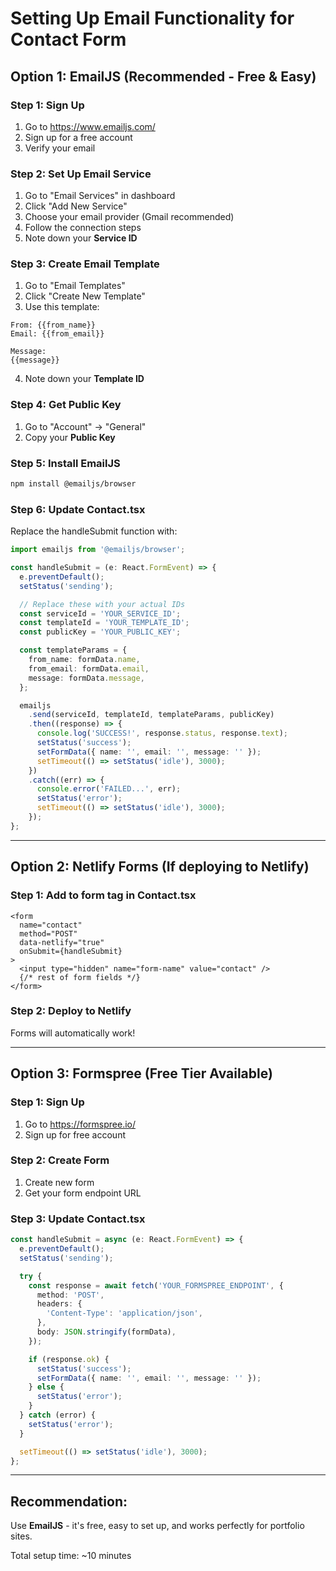 # Setting Up Email Functionality for Contact Form

## Option 1: EmailJS (Recommended - Free & Easy)

### Step 1: Sign Up
1. Go to https://www.emailjs.com/
2. Sign up for a free account
3. Verify your email

### Step 2: Set Up Email Service
1. Go to "Email Services" in dashboard
2. Click "Add New Service"
3. Choose your email provider (Gmail recommended)
4. Follow the connection steps
5. Note down your **Service ID**

### Step 3: Create Email Template
1. Go to "Email Templates"
2. Click "Create New Template"
3. Use this template:

```
From: {{from_name}}
Email: {{from_email}}

Message:
{{message}}
```

4. Note down your **Template ID**

### Step 4: Get Public Key
1. Go to "Account" → "General"
2. Copy your **Public Key**

### Step 5: Install EmailJS

```bash
npm install @emailjs/browser
```

### Step 6: Update Contact.tsx

Replace the handleSubmit function with:

```typescript
import emailjs from '@emailjs/browser';

const handleSubmit = (e: React.FormEvent) => {
  e.preventDefault();
  setStatus('sending');

  // Replace these with your actual IDs
  const serviceId = 'YOUR_SERVICE_ID';
  const templateId = 'YOUR_TEMPLATE_ID';
  const publicKey = 'YOUR_PUBLIC_KEY';

  const templateParams = {
    from_name: formData.name,
    from_email: formData.email,
    message: formData.message,
  };

  emailjs
    .send(serviceId, templateId, templateParams, publicKey)
    .then((response) => {
      console.log('SUCCESS!', response.status, response.text);
      setStatus('success');
      setFormData({ name: '', email: '', message: '' });
      setTimeout(() => setStatus('idle'), 3000);
    })
    .catch((err) => {
      console.error('FAILED...', err);
      setStatus('error');
      setTimeout(() => setStatus('idle'), 3000);
    });
};
```

---

## Option 2: Netlify Forms (If deploying to Netlify)

### Step 1: Add to form tag in Contact.tsx

```tsx
<form 
  name="contact" 
  method="POST" 
  data-netlify="true"
  onSubmit={handleSubmit}
>
  <input type="hidden" name="form-name" value="contact" />
  {/* rest of form fields */}
</form>
```

### Step 2: Deploy to Netlify
Forms will automatically work!

---

## Option 3: Formspree (Free Tier Available)

### Step 1: Sign Up
1. Go to https://formspree.io/
2. Sign up for free account

### Step 2: Create Form
1. Create new form
2. Get your form endpoint URL

### Step 3: Update Contact.tsx

```typescript
const handleSubmit = async (e: React.FormEvent) => {
  e.preventDefault();
  setStatus('sending');

  try {
    const response = await fetch('YOUR_FORMSPREE_ENDPOINT', {
      method: 'POST',
      headers: {
        'Content-Type': 'application/json',
      },
      body: JSON.stringify(formData),
    });

    if (response.ok) {
      setStatus('success');
      setFormData({ name: '', email: '', message: '' });
    } else {
      setStatus('error');
    }
  } catch (error) {
    setStatus('error');
  }

  setTimeout(() => setStatus('idle'), 3000);
};
```

---

## Recommendation:
Use **EmailJS** - it's free, easy to set up, and works perfectly for portfolio sites.

Total setup time: ~10 minutes
